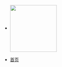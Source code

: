 - <img src="https://qudulib.oss-cn-shanghai.aliyuncs.com/160x40.png" width="150" hegiht="100" align=center />

- [首页](/)
  
